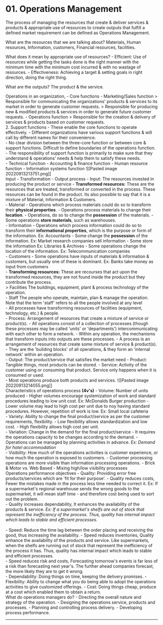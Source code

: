 # 01. Operations Management

The process of managing the resources that create & deliver services & products & appropriate use of resources to create outputs that fulfill a defined market requirement can be defined as Operations Management.

What are the resources that we are talking about?
	Materials, Human resources, Information, customers, Financial resources, facilities.

What does it mean by appropriate use of resources?
	- Efficient: Use of resources while getting the tasks done is the right manner with the minimum time with the minimum cost incurred & with no wastage of resources.
	- Effectiveness: Achieving a target & setting goals in right direction, doing the right thing.

What are the outputs? The product & the service.

Operations in an organization,
	- Core functions
		- Marketing/Sales function
			> Responsible for communicating the organizations' products & services to its market in order to generate customer requests.
			> Responsible for producing new & modified products & services in order to generate future customer requests.
		- Operations function
			> Responsible for the creation & delivery of services & products based on customer requests.
		<br>
	2. Support functions
		- These enable the core functions to operate effectively. 
		- Different organizations have various support functions & will call by different names for their convenience.
		<br>
		- No clear division between the three-core function or between core & support functions. Difficult to define boundaries of the operations function.
		- The responsibility of support function is primarily to make sure that they understand & operations' needs & help them to satisfy these needs.
		<br>
		- Technical function
		- Accounting & finance function
		- Human resource function
		- Information systems function
	![[Pasted image 20220913213751.png]]
<br>
Input - Transformation - Output process
	- Input: The resources invested in producing the product or service
		- **Transformed resources:** These are the resources that are treated, transformed or converted in the process. These resources can be found in the product. Its also possible to say that it is a mixture of Material, Information & Customers.
			<br>
			- Material
				- Operations which process materials could do so to transform their **physical properties**.
				- Operations process materials to change their **location**.
				- Operations, do so to change the **possession** of the materials.
				- Some operations **store materials**, such as warehouses.
				<br>
			- Information
				- Operations which process information could do so to transform their **informational properties**, which is the purpose or form of the information.
					Ex: Accountants
				- Some change the **possession** of the information.
					Ex: Market research companies sell information
				- Some store the information
					Ex: Libraries & Archives
				- Some operations change the location of the information.
					Ex: Telecommunication companies
				<br>
			- Customers
				- Some operations have inputs of materials & information & customers, but usually one of these is dominant.
				  Ex: Banks take money as input from customers
			<br>
		- **Transforming resources:** These are recourses that act upon the transformed resources, they are not found inside the product but they contribute the process.
			<br>
			> Facilities
				The buildings, equipment, plant & process technology of the operation.
				<br>
			- Staff
				The people who operate, maintain, plan & manage the operation. Note that the term 'staff' refers to all the people involved at any level
			<br>
		- All processes have transforming resources of facilities (equipment, technology, etc.) & people.
		<br>
	- Process: Arrangement of resources that create a mixture of service or product(s).
		- All operations consist of a collection of processes (though these processes may be called 'units' or 'departments') intercommunicating with each other to form a network.
		- Within any operation, the mechanisms that transform inputs into outputs are these processes.
		- A process is an arrangement of resources that create some mixture of service & product(s).
		- They are the 'building blocks' of all operations, & they form an 'internal network' within an operation.
		<br>
	- Output: The product/service that satisfies the market need
		- Product: Tangible things, most products can be stored.
		- Service: Activity of the customer using or consuming that product. Service only happens when it is consumed or used.
		<br>
		- Most operations produce both products and services.
	![[Pasted image 20220913214055.png]]
<br>
Characteristics of operations process **(4v's)**
	- Volume: Number of units produced
		- Higher volumes encourage systemization of work and standard procedures leading to low unit cost.
		  Ex: McDonalds Burger production
		- Lower volume may lead to high cost per unit due to noy having standard procedures. However, repetition of work is low.
		  Ex: Small local cafeteria
		<br>
	- Variety: Ability to change the final product/service as per the customer requirements, flexibility.
		- Low flexibility allows standardization and low cost.
		- High flexibility allows high cost per unit.
		<br>
	- Variation: Change in the demand for the final product/service
		- It requires the operations capacity to be changes according to the demand.
		- Operations can be managed by planning activities in advance.
		  *Ex: Demand for hotel accommodation*
		  <br>
	- Visibility: How much of the operations activities is customer experience, or how much the operation is exposed to customers.
		- Customer processing operations are more visible than information processing operations.
		- Brick & Motor vs. Web Based
		- Mixing high/low visibility processes
	<br>
Operations performance objectives
	- Quality: Providing error free products/services which are 'fit for their purpose'.
		- Quality reduces costs,
			Fewer the mistakes made in the process less time needed to correct it.
			Ex: If a supermarket's regional warehouse sends the wrong goods to the supermarket, it will mean staff time - and therefore cost being used to sort out the problem.
			<br>
		- Quality increases dependability,
			It enhances the availability of the products & service.
			*Ex: If a supermarket's shelfs are out of stock that represent the inefficiency of the process. Thus, quality has internal impact which leads to stable and efficient processes.*
		  <br>
		<br>
	- Speed: Reduce the time lag between the order placing and receiving the good, thus increasing the availability.
		- Speed reduces inventories,
			Quality enhance the availability of the products and service. Like supermarkets, when the shelfs are running out of stock that represent the inefficiency of the process it has. Thus, quality has internal impact which leads to stable and efficient processes.
			<br>
		- Speed reduces risk and costs,
			Forecasting tomorrow's events is far less of a risk than  forecasting next year's. The further ahead companies forecast, the more likely they are to get it wrong.
		<br>
	- Dependability: Doing things on time, keeping the delivery promises.
	- Flexibility: Ability to change what you do being able to adopt the operations activities to give customized offerings.
	- Cost: Doing things cheap, produce at a cost which enabled them to obtain a return.
	<br>
What do operations managers do?
	 - Directing the overall nature and strategy of the operation.
	 - Designing the operations service, products and processes.
	 - Planning and controlling process delivery.
	 - Developing process performance.

***
